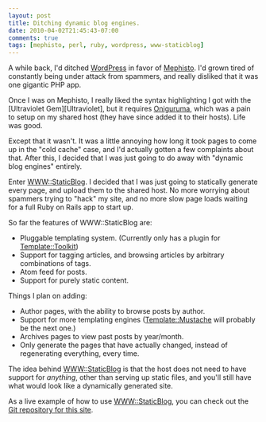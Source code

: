 ```yaml
--- 
layout: post
title: Ditching dynamic blog engines.
date: 2010-04-02T21:45:43-07:00
comments: true
tags: [mephisto, perl, ruby, wordpress, www-staticblog]
---
```


A while back, I'd ditched [WordPress][WordPress] in favor of
[Mephisto][Mephisto].  I'd grown tired of constantly being under
attack from spammers, and really disliked that it was one gigantic PHP
app.

Once I was on Mephisto, I really liked the syntax highlighting I got
with the [Ultraviolet Gem][Ultraviolet], but it requires
[Oniguruma][Oniguruma], which was a pain to setup on my shared host
(they have since added it to their hosts).  Life was good.

Except that it wasn't.  It was a little annoying how long it took pages
to come up in the "cold cache" case, and I'd actually gotten a few
complaints about that.  After this, I decided that I was just going to
do away with "dynamic blog engines" entirely.

Enter [WWW::StaticBlog][WWW-StaticBlog].  I decided that I was just
going to statically generate every page, and upload them to the shared
host.  No more worrying about spammers trying to "hack" my site, and
no more slow page loads waiting for a full Ruby on Rails app to start
up.

So far the features of WWW::StaticBlog are:

* Pluggable templating system.  (Currently only has a plugin for
  [Template::Toolkit][Template-Toolkit])
* Support for tagging articles, and browsing articles by arbitrary
  combinations of tags.
* Atom feed for posts.
* Support for purely static content.

Things I plan on adding:

* Author pages, with the ability to browse posts by author.
* Support for more templating engines ([Template::Mustache][Template-Mustache]
  will probably be the next one.)
* Archives pages to view past posts by year/month.
* Only generate the pages that have actually changed, instead of
  regenerating everything, every time.

The idea behind [WWW::StaticBlog][WWW-StaticBlog] is that the host
does not need to have support for _anything_, other than serving up
static files, and you'll still have what would look like a dynamically
generated site.

As a live example of how to use [WWW::StaticBlog][WWW-StaticBlog], you
can check out the
[Git repository for this site][technosorcery-git].

[Mephisto]: http://mephistoblog.com/ "Mephisto blog engine"
[Oniguruma]: http://oniguruma.rubyforge.org/ "Oniguruma gem"
[Template-Mustache]: https://github.com/pvande/Template-Mustache "Mustache for Perl"
[Template-Toolkit]: http://template-toolkit.org/ "Perl's Template::Toolkit"
[Ultraviolet Gem]: http://ultraviolet.rubyforge.org/ "Ultraviolet gem"
[WWW-StaticBlog]: https://github.com/jhelwig/WWW-StaticBlog "WWW::StaticBlog 'engine'"
[WordPress]: http://wordpress.org/ "WordPress blog engine"
[technosorcery-git]: https://github.com/jhelwig/technosorcery.net "Git repository for technosorcery.net"
